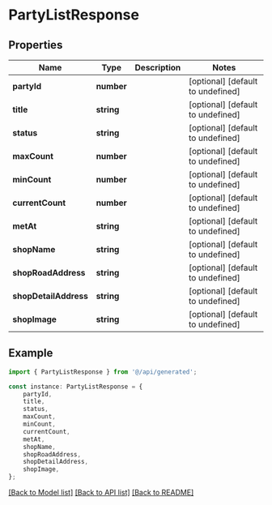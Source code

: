 # PartyListResponse


## Properties

Name | Type | Description | Notes
------------ | ------------- | ------------- | -------------
**partyId** | **number** |  | [optional] [default to undefined]
**title** | **string** |  | [optional] [default to undefined]
**status** | **string** |  | [optional] [default to undefined]
**maxCount** | **number** |  | [optional] [default to undefined]
**minCount** | **number** |  | [optional] [default to undefined]
**currentCount** | **number** |  | [optional] [default to undefined]
**metAt** | **string** |  | [optional] [default to undefined]
**shopName** | **string** |  | [optional] [default to undefined]
**shopRoadAddress** | **string** |  | [optional] [default to undefined]
**shopDetailAddress** | **string** |  | [optional] [default to undefined]
**shopImage** | **string** |  | [optional] [default to undefined]

## Example

```typescript
import { PartyListResponse } from '@/api/generated';

const instance: PartyListResponse = {
    partyId,
    title,
    status,
    maxCount,
    minCount,
    currentCount,
    metAt,
    shopName,
    shopRoadAddress,
    shopDetailAddress,
    shopImage,
};
```

[[Back to Model list]](../README.md#documentation-for-models) [[Back to API list]](../README.md#documentation-for-api-endpoints) [[Back to README]](../README.md)
